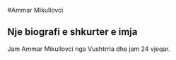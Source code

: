 #Ammar Mikullovci

## Nje biografi e shkurter e imja

Jam Ammar Mikullovci nga Vushtrria dhe jam 24 vjeqar.
